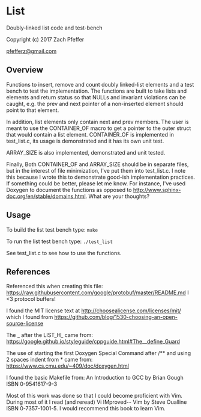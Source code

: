 List
====

Doubly-linked list code and test-bench

Copyright (c) 2017 Zach Pfeffer

pfefferz@gmail.com

Overview
--------

Functions to insert, remove and count doubly linked-list elements and a
test bench to test the implementation. The functions are built to take lists and
elements and return status so that NULLs and invariant violations can be caught,
e.g. the prev and next pointer of a non-inserted element should point to that
element.

In addition, list elements only contain next and prev members. The user is meant
to use the CONTAINER_OF macro to get a pointer to the outer struct that would
contain a list element. CONTAINER_OF is implemented in test_list.c, its usage is
demonstrated and it has its own unit test.

ARRAY_SIZE is also implemented, demonstrated and unit tested.

Finally, Both CONTAINER_OF and ARRAY_SIZE should be in separate files, but in
the interest of file minimization, I've put them into test_list.c. I note this
because I wrote this to demonstrate good-ish implementation practices. If
something could be better, please let me know.  For instance, I've used Doxygen
to document the functions as opposed to
http://www.sphinx-doc.org/en/stable/domains.html. What are your thoughts?

Usage
-----

To build the list test bench type:
`make`

To run the list test bench type:
`./test_list`

See test_list.c to see how to use the functions.

References
----------

Referenced this when creating this file:
https://raw.githubusercontent.com/google/protobuf/master/README.md
I <3 protocol buffers!

I found the MIT license text at http://choosealicense.com/licenses/mit/ which I
found from https://github.com/blog/1530-choosing-an-open-source-license

The _ after the LIST_H_ came from:
https://google.github.io/styleguide/cppguide.html#The__define_Guard

The use of starting the first Doxygen Special Command after /** and using 2
spaces indent from * came from:
https://www.cs.cmu.edu/~409/doc/doxygen.html

I found the basic Makefile from:
An Introduction to GCC by Brian Gough ISBN 0-9541617-9-3

Most of this work was done so that I could become proficient with Vim. During
most of it I read (and reread) Vi IMproved-- Vim by Steve Oualline ISBN
0-7357-1001-5. I would recommend this book to learn Vim.
